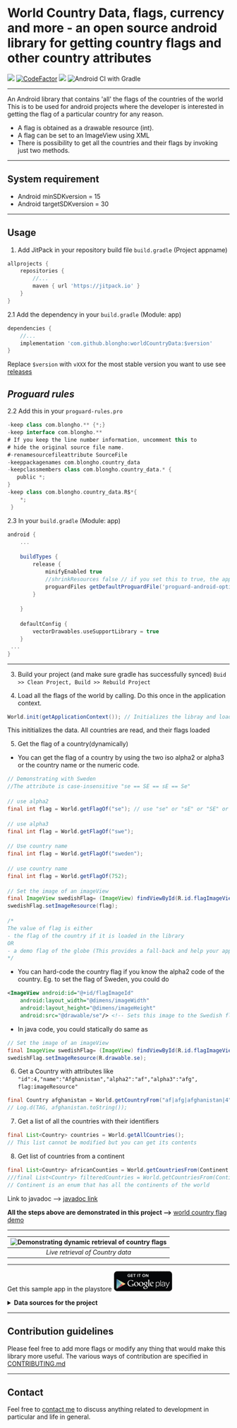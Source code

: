 # World Country Data, flags, currency and more - an open source android library for getting country flags and other country attributes

[![](https://jitpack.io/v/blongho/worldCountryData.svg)](https://jitpack.io/#blongho/worldCountryData)
[![CodeFactor](https://www.codefactor.io/repository/github/blongho/worldcountrydata/badge)](https://www.codefactor.io/repository/github/blongho/worldcountrydata)
[![](https://jitci.com/gh/blongho/worldCountryData/svg)](https://jitci.com/gh/blongho/worldCountryData)
![Android CI with Gradle](https://github.com/blongho/worldCountryData/workflows/Java%20CI%20with%20Gradle/badge.svg)

---

An Android library that contains 'all' the flags of the countries of the world
This is to be used for android projects where the developer is interested in
getting the flag of a particular country for any reason.

- A flag is obtained as a drawable resource (int).
- A flag can be set to an ImageView using XML
- There is possibility to get all the countries and their
    flags by invoking just two methods.
---
## System requirement
- Android minSDKversion = 15
- Android targetSDKversion = 30

---
## Usage
1. Add JitPack in your repository build file `build.gradle` (Project appname)
```groovy
allprojects {
    repositories {
        //...
        maven { url 'https://jitpack.io' }
    }
}
```

2.1 Add the dependency in your `build.gradle` (Module: app)
```groovy
dependencies {
    //...
    implementation 'com.github.blongho:worldCountryData:$version'
}
```
Replace `$version` with `vXXX` for the most stable version you want to use
see [releases](https://github.com/blongho/worldCountryData/releases)

*Proguard rules*
---
2.2 Add this in your `proguard-rules.pro`
```groovy
-keep class com.blongho.** {*;}
-keep interface com.blongho.**
# If you keep the line number information, uncomment this to
# hide the original source file name.
#-renamesourcefileattribute SourceFile
-keeppackagenames com.blongho.country_data
-keepclassmembers class com.blongho.country_data.* {
   public *;
}
-keep class com.blongho.country_data.R$*{
    *;
 }
```

2.3 In your `build.gradle` (Module: app)
```groovy
android {
    ...

    buildTypes {
        release {
            minifyEnabled true
            //shrinkResources false // if you set this to true, the application will crash
            proguardFiles getDefaultProguardFile('proguard-android-optimize.txt'), 'proguard-rules.pro'
        }
  
    }

    defaultConfig {
        vectorDrawables.useSupportLibrary = true 
    }
 ...
}
```
---

3. Build your project (and make sure gradle has successfully synced)
`Buid >> Clean Project, Build >> Rebuild Project`


4. Load all the flags of the world by calling. Do this once in the
    application context.
```java
World.init(getApplicationContext()); // Initializes the libray and loads all data
```
This inititializes the data. All countries are read, and their flags loaded


5. Get the flag of a country(dynamically)
- You can get the flag of a country by using the two iso alpha2 or
    alpha3 or the country name or the numeric code.

```java
// Demonstrating with Sweden
//The attribute is case-insensitive "se == SE == sE == Se"

// use alpha2
final int flag = World.getFlagOf("se"); // use "se" or "sE" or "SE" or "Se"

// use alpha3
final int flag = World.getFlagOf("swe");

// Use country name
final int flag = World.getFlagOf("sweden");

// use country name
final int flag = World.getFlagOf(752);

// Set the image of an imageView
final ImageView swedishFlag= (ImageView) findViewById(R.id.flagImageView);
swedishFlag.setImageResource(flag);

/*
The value of flag is either
- the flag of the country if it is loaded in the library
OR
- a demo flag of the globe (This provides a fall-back and help your app not crash due to nullPointerException)
*/
```

- You can hard-code the country flag if you know the alpha2 code of the country. 
    Eg. to set the flag of Sweden, you could do

```xml
<ImageView android:id="@+id/flagImageId" 
    android:layout_width="@dimens/imageWidth"
    android:layout_height="@dimens/imageHeight"
    android:src="@drawable/se"/> <!-- Sets this image to the Swedish flag -->
```

- In java code, you could statically do same as

```java
// Set the image of an imageView
final ImageView swedishFlag= (ImageView) findViewById(R.id.flagImageView);
swedishFlag.setImageResource(R.drawable.se);
```

6. Get a Country with attributes like `"id":4,"name":"Afghanistan","alpha2":"af","alpha3":"afg", flag:imageResource"`

```java
final Country afghanistan = World.getCountryFrom("af|afg|afghanistan|4");
// Log.d(TAG, afghanistan.toString()); 
```

7. Get a list of all the countries with their identifiers
```java
final List<Country> countries = World.getAllCountries();
// This list cannot be modified but you can get its contents
```

8. Get list of countries from a continent
````java
final List<Country> africanCounties = World.getCountriesFrom(Continent.AFRICA); 
///final List<Country> filteredCountries = World.getCountriesFrom(Continent.[AFRICA|ASIA|EUROPE|OCEANA|SOUTH_AMERICA|NORTH_AMERICA])
// Continent is an enum that has all the continents of the world
````
Link to javadoc --> [javadoc link](https://blongho.github.io/worldCountryData/doc/)


**All the steps above are demonstrated in this project -->** [world country flag demo](https://github.com/blongho/world-country-data-demo)

---

| ![Demonstrating dynamic retrieval of country flags](https://github.com/blongho/world-country-data-demo/blob/master/img/animated_gif.gif) |
|:--:|
| *Live retrieval of Country data* |

---

Get this sample app in the playstore 
[![Country Data Demo at playstore](img/playstore.png)](https://play.google.com/store/apps/details?id=com.blongho.countrydata)


<details>
<summary><b>Data sources for the project</b></summary>

### All country flags
Most of the flags came from [flagpedia.net](http://flagpedia.net/download).
This site does not contain all the countries in the world so some where downloaded
from [wikipedia](https://www.wikipedia.org/) after quering the country name

### Countries and their iso alpha values
All country names were download from [Geonames](https://www.geonames.org/countries/) 
using a Python project written by [Bernard Longho aka @blongho](https://github.com/blongho/). Check it out [Countries data by blongho](https://github.com/blongho/countries)


### Getting different dimensions of the flags
Some guys from Egypt made some awesome [App icon generator](https://appicon.co/#image-sets)
which generates android drawables as well as iOS images(if you want) in different dimensions.
It is super fast and can do batch processing of images.
</details>

---

## Contribution guidelines
Please feel free to add more flags or modify any thing that would make this library more useful.
The various ways of contribution are specified in [CONTRIBUTING.md](CONTRIBUTING.md)

---

## Contact
Feel free to [contact me](mailto:blongho02@gmail.com) to discuss anything related to development in particular and life in general.
